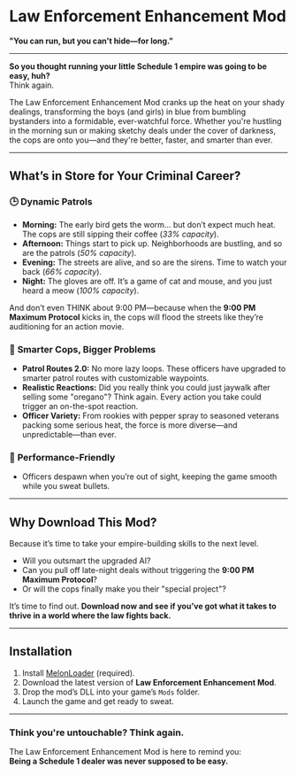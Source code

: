 # Law Enforcement Enhancement Mod  
**"You can run, but you can't hide—for long."**

---

**So you thought running your little Schedule 1 empire was going to be easy, huh?**  
Think again.

The Law Enforcement Enhancement Mod cranks up the heat on your shady dealings, transforming the boys (and girls) in blue from bumbling bystanders into a formidable, ever-watchful force. Whether you're hustling in the morning sun or making sketchy deals under the cover of darkness, the cops are onto you—and they're better, faster, and smarter than ever.

---

## **What’s in Store for Your Criminal Career?**

### 🕒 **Dynamic Patrols**
- **Morning:** The early bird gets the worm… but don’t expect much heat. The cops are still sipping their coffee (*33% capacity*).  
- **Afternoon:** Things start to pick up. Neighborhoods are bustling, and so are the patrols (*50% capacity*).  
- **Evening:** The streets are alive, and so are the sirens. Time to watch your back (*66% capacity*).  
- **Night:** The gloves are off. It’s a game of cat and mouse, and you just heard a meow (*100% capacity*).

And don’t even THINK about 9:00 PM—because when the **9:00 PM Maximum Protocol** kicks in, the cops will flood the streets like they’re auditioning for an action movie.

### 👮 **Smarter Cops, Bigger Problems**
- **Patrol Routes 2.0:** No more lazy loops. These officers have upgraded to smarter patrol routes with customizable waypoints.  
- **Realistic Reactions:** Did you really think you could just jaywalk after selling some "oregano"? Think again. Every action you take could trigger an on-the-spot reaction.  
- **Officer Variety:** From rookies with pepper spray to seasoned veterans packing some serious heat, the force is more diverse—and unpredictable—than ever.

### 🤖 **Performance-Friendly**
- Officers despawn when you’re out of sight, keeping the game smooth while you sweat bullets.  

---

## **Why Download This Mod?**
Because it’s time to take your empire-building skills to the next level.  
- Will you outsmart the upgraded AI?  
- Can you pull off late-night deals without triggering the **9:00 PM Maximum Protocol**?  
- Or will the cops finally make you their "special project"?

It’s time to find out. **Download now and see if you’ve got what it takes to thrive in a world where the law fights back.**

---

## **Installation**
1. Install [MelonLoader](https://melonwiki.xyz) (required).  
2. Download the latest version of **Law Enforcement Enhancement Mod**.  
3. Drop the mod’s DLL into your game’s `Mods` folder.  
4. Launch the game and get ready to sweat.  

---

### **Think you're untouchable? Think again.**
The Law Enforcement Enhancement Mod is here to remind you:  
**Being a Schedule 1 dealer was never supposed to be easy.**
